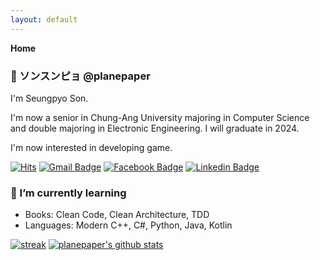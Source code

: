 ```yaml
---
layout: default
---
```



**Home**

### 👋 ソンスンピョ @planepaper

I'm Seungpyo Son.

I'm now a senior in Chung-Ang University majoring in Computer Science and double majoring in Electronic Engineering. I will graduate in 2024.

I'm now interested in developing game.

[![Hits](https://hits.seeyoufarm.com/api/count/incr/badge.svg?url=https%3A%2F%2Fgithub.com%2Fplanepaper&count_bg=%2379C83D&title_bg=%23555555&icon=&icon_color=%23E7E7E7&title=hits&edge_flat=false)](https://hits.seeyoufarm.com)
[![Gmail Badge](https://img.shields.io/badge/-Gmail-d14836?style=flat-square&logo=Gmail&logoColor=white&link=mailto:eddysonkr@gmail.com)](mailto:eddysonkr@gmail.com)
[![Facebook Badge](https://img.shields.io/badge/-Facebook-1877f2?style=flat-square&logo=facebook&logoColor=white&link=https://www.facebook.com/eddysonkr/)](https://www.facebook.com/eddysonkr/)
[![Linkedin Badge](https://img.shields.io/badge/-LinkedIn-blue?style=flat-square&logo=Linkedin&logoColor=white&link=https://www.linkedin.com/in/%EC%8A%B9%ED%91%9C-%EC%86%90-196a43202/)](https://www.linkedin.com/in/%EC%8A%B9%ED%91%9C-%EC%86%90-196a43202/)

### 🌱 I’m currently learning

- Books: Clean Code, Clean Architecture, TDD
- Languages: Modern C++, C#, Python, Java, Kotlin

[![streak](https://github-readme-streak-stats.herokuapp.com/?user=planepaper&theme=dark)](https://github.com/planepaper)
[![planepaper's github stats](https://github-readme-stats.vercel.app/api?username=planepaper&show_icons=true&theme=radical)](https://github.com/planepaper)

<!--
**planepaper/planepaper** is a ✨ _special_ ✨ repository because its `README.md` (this file) appears on your GitHub profile.

Here are some ideas to get you started:

- 🔭 I’m currently working on ...
- 🌱 I’m currently learning ...
- 👯 I’m looking to collaborate on ...
- 🤔 I’m looking for help with ...
- 💬 Ask me about ...
- 📫 How to reach me: ...
- 😄 Pronouns: ...
- ⚡ Fun fact: ...
-->
